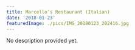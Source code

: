 ```yaml
---
title: Marcello’s Restaurant (Italian)
date: '2018-01-23'
featuredImage: ./pics/IMG_20180123_202416.jpg
---
```


No description provided yet.
